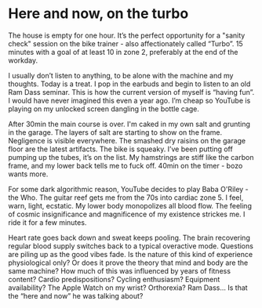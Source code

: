 # Here and now, on the turbo

The house is empty for one hour. It’s the perfect opportunity for a "sanity check" session on the bike trainer - also affectionately called “Turbo”. 15 minutes with a goal of at least 10 in zone 2, preferably at the end of the workday.

I usually don’t listen to anything, to be alone with the machine and my thoughts. Today is a treat. I pop in the earbuds and begin to listen to an old Ram Dass seminar. This is how the current version of myself is “having fun”. I would have never imagined this even a year ago. I’m cheap so YouTube is playing on my unlocked screen dangling in the bottle cage.

After 30min the main course is over. I'm caked in my own salt and grunting in the garage. The layers of salt are starting to show on the frame. Negligence is visible everywhere. The smashed dry raisins on the garage floor are the latest artifacts. The bike is squeaky. I’ve been putting off pumping up the tubes, it’s on the list. My hamstrings are stiff like the carbon frame, and my lower back tells me to fuck off. 40min on the timer - bozo wants more.

For some dark algorithmic reason, YouTube decides to play Baba O'Riley - the Who. The guitar reef gets me from the 70s into cardiac zone 5. I feel, warn, light, ecstatic. My lower body monopolizes all blood flow. The feeling of cosmic insignificance and magnificence of my existence strickes me. I ride it for a few minutes.

Heart rate goes back down and sweat keeps pooling. The brain recovering regular blood supply switches back to a typical overactive mode. Questions are piling up as the good vibes fade. Is the nature of this kind of experience physiological only? Or does it prove the theory that mind and body are the same machine? How much of this was influenced by years of fitness content? Cardio predispositions? Cycling enthusiasm? Equipment availability? The Apple Watch on my wrist? Orthorexia? Ram Dass... Is that the “here and now” he was talking about?